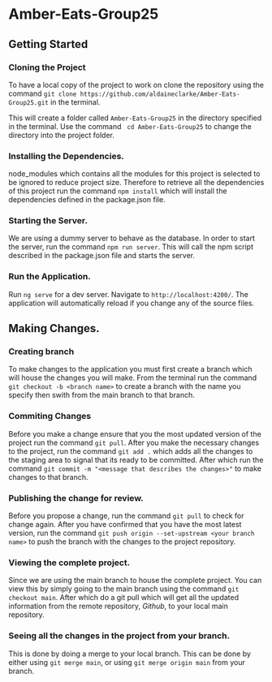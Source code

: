 # Amber-Eats-Group25

## Getting Started

### Cloning the Project

To have a local copy of the project to work on clone the repository using the command `git clone https://github.com/aldaineclarke/Amber-Eats-Group25.git` in the terminal.

This will create a folder called `Amber-Eats-Group25` in the directory specified in the terminal. Use the command ` cd Amber-Eats-Group25` to change the directory into the project folder.

### Installing the Dependencies.

node_modules which contains all the modules for this project is selected to be ignored to reduce project size. Therefore to retrieve all the dependencies of this project run the command `npm install` which will install the dependencies defined in the package.json file.

### Starting the Server.

We are using a dummy server to behave as the database. In order to start the server, run the command `npm run server`. This will call the npm script described in the package.json file and starts the server.

### Run the Application.

Run `ng serve` for a dev server. Navigate to `http://localhost:4200/`. The application will automatically reload if you change any of the source files.

## Making Changes.

### Creating branch

To make changes to the application you must first create a branch which will house the changes you will make.
From the terminal run the command `git checkout -b <branch name>` to create a branch with the name you specify then swith from the main branch to that branch.

### Commiting Changes

Before you make a change ensure that you the most updated version of the project run the command `git pull`.
After you make the necessary changes to the project, run the command `git add .` which adds all the changes to the staging area to signal that its ready to be committed. After which run the command `git commit -m "<message that describes the changes>"` to make changes to that branch.

### Publishing the change for review.

Before you propose a change, run the command `git pull` to check for change again. After you have confirmed that you have the most latest version, run the command `git push origin --set-upstream <your branch name>` to push the branch with the changes to the project repository.

### Viewing the complete project.

Since we are using the main branch to house the complete project. You can view this by simply going to the main branch using the command `git checkout main`. After which do a git pull which will get all the updated information from the remote repository, <em>Github</em>, to your local main repository.

### Seeing all the changes in the project from your branch.

This is done by doing a merge to your local branch. This can be done by either using `git merge main`, or using `git merge origin main` from your branch.
